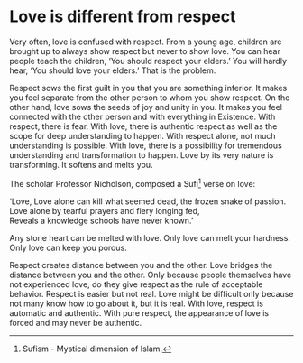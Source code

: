 # Love is different from respect

Very often, love is confused with respect. From a young age, children are
brought up to always show respect but never to show love. You can hear people
teach the children, ‘You should respect your elders.’ You will hardly hear, ‘You
should love your elders.’ That is the problem.

Respect sows the first guilt in you that you are something inferior. It makes
you feel separate from the other person to whom you show respect. On the other
hand, love sows the seeds of joy and unity in you. It makes you feel connected
with the other person and with everything in Existence. With respect, there is
fear. With love, there is authentic respect as well as the scope for deep
understanding to happen. With respect alone, not much understanding is possible.
With love, there is a possibility for tremendous understanding and
transformation to happen. Love by its very nature is transforming. It softens
and melts you.

The scholar Professor Nicholson, composed a Sufi[^1] verse on love:

‘Love, Love alone can kill what seemed dead, the frozen snake of passion.  
Love alone by tearful prayers and fiery longing fed,  
Reveals a knowledge schools have never known.’

Any stone heart can be melted with love. Only love can melt your hardness. Only
love can keep you porous.

Respect creates distance between you and the other. Love bridges the distance
between you and the other. Only because people themselves have not experienced
love, do they give respect as the rule of acceptable behavior. Respect is easier
but not real. Love might be difficult only because not many know how to go about
it, but it is real. With love, respect is automatic and authentic. With pure
respect, the appearance of love is forced and may never be authentic.

[^1]: Sufism - Mystical dimension of Islam.
